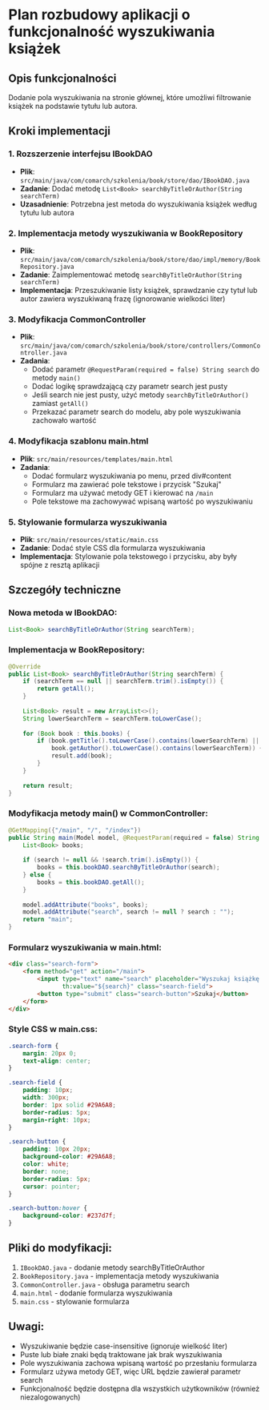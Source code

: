 # Plan rozbudowy aplikacji o funkcjonalność wyszukiwania książek

## Opis funkcjonalności
Dodanie pola wyszukiwania na stronie głównej, które umożliwi filtrowanie książek na podstawie tytułu lub autora.

## Kroki implementacji

### 1. Rozszerzenie interfejsu IBookDAO
- **Plik**: `src/main/java/com/comarch/szkolenia/book/store/dao/IBookDAO.java`
- **Zadanie**: Dodać metodę `List<Book> searchByTitleOrAuthor(String searchTerm)`
- **Uzasadnienie**: Potrzebna jest metoda do wyszukiwania książek według tytułu lub autora

### 2. Implementacja metody wyszukiwania w BookRepository
- **Plik**: `src/main/java/com/comarch/szkolenia/book/store/dao/impl/memory/BookRepository.java`
- **Zadanie**: Zaimplementować metodę `searchByTitleOrAuthor(String searchTerm)`
- **Implementacja**: Przeszukiwanie listy książek, sprawdzanie czy tytuł lub autor zawiera wyszukiwaną frazę (ignorowanie wielkości liter)

### 3. Modyfikacja CommonController
- **Plik**: `src/main/java/com/comarch/szkolenia/book/store/controllers/CommonController.java`
- **Zadania**:
  - Dodać parametr `@RequestParam(required = false) String search` do metody `main()`
  - Dodać logikę sprawdzającą czy parametr search jest pusty
  - Jeśli search nie jest pusty, użyć metody `searchByTitleOrAuthor()` zamiast `getAll()`
  - Przekazać parametr search do modelu, aby pole wyszukiwania zachowało wartość

### 4. Modyfikacja szablonu main.html
- **Plik**: `src/main/resources/templates/main.html`
- **Zadania**:
  - Dodać formularz wyszukiwania po menu, przed div#content
  - Formularz ma zawierać pole tekstowe i przycisk "Szukaj"
  - Formularz ma używać metody GET i kierować na `/main`
  - Pole tekstowe ma zachowywać wpisaną wartość po wyszukiwaniu

### 5. Stylowanie formularza wyszukiwania
- **Plik**: `src/main/resources/static/main.css`
- **Zadanie**: Dodać style CSS dla formularza wyszukiwania
- **Implementacja**: Stylowanie pola tekstowego i przycisku, aby były spójne z resztą aplikacji

## Szczegóły techniczne

### Nowa metoda w IBookDAO:
```java
List<Book> searchByTitleOrAuthor(String searchTerm);
```

### Implementacja w BookRepository:
```java
@Override
public List<Book> searchByTitleOrAuthor(String searchTerm) {
    if (searchTerm == null || searchTerm.trim().isEmpty()) {
        return getAll();
    }
    
    List<Book> result = new ArrayList<>();
    String lowerSearchTerm = searchTerm.toLowerCase();
    
    for (Book book : this.books) {
        if (book.getTitle().toLowerCase().contains(lowerSearchTerm) || 
            book.getAuthor().toLowerCase().contains(lowerSearchTerm)) {
            result.add(book);
        }
    }
    
    return result;
}
```

### Modyfikacja metody main() w CommonController:
```java
@GetMapping({"/main", "/", "/index"})
public String main(Model model, @RequestParam(required = false) String search) {
    List<Book> books;
    
    if (search != null && !search.trim().isEmpty()) {
        books = this.bookDAO.searchByTitleOrAuthor(search);
    } else {
        books = this.bookDAO.getAll();
    }
    
    model.addAttribute("books", books);
    model.addAttribute("search", search != null ? search : "");
    return "main";
}
```

### Formularz wyszukiwania w main.html:
```html
<div class="search-form">
    <form method="get" action="/main">
        <input type="text" name="search" placeholder="Wyszukaj książkę..." 
               th:value="${search}" class="search-field">
        <button type="submit" class="search-button">Szukaj</button>
    </form>
</div>
```

### Style CSS w main.css:
```css
.search-form {
    margin: 20px 0;
    text-align: center;
}

.search-field {
    padding: 10px;
    width: 300px;
    border: 1px solid #29A6A8;
    border-radius: 5px;
    margin-right: 10px;
}

.search-button {
    padding: 10px 20px;
    background-color: #29A6A8;
    color: white;
    border: none;
    border-radius: 5px;
    cursor: pointer;
}

.search-button:hover {
    background-color: #237d7f;
}
```

## Pliki do modyfikacji:
1. `IBookDAO.java` - dodanie metody searchByTitleOrAuthor
2. `BookRepository.java` - implementacja metody wyszukiwania
3. `CommonController.java` - obsługa parametru search
4. `main.html` - dodanie formularza wyszukiwania
5. `main.css` - stylowanie formularza

## Uwagi:
- Wyszukiwanie będzie case-insensitive (ignoruje wielkość liter)
- Puste lub białe znaki będą traktowane jak brak wyszukiwania
- Pole wyszukiwania zachowa wpisaną wartość po przesłaniu formularza
- Formularz używa metody GET, więc URL będzie zawierał parametr search
- Funkcjonalność będzie dostępna dla wszystkich użytkowników (również niezalogowanych)
